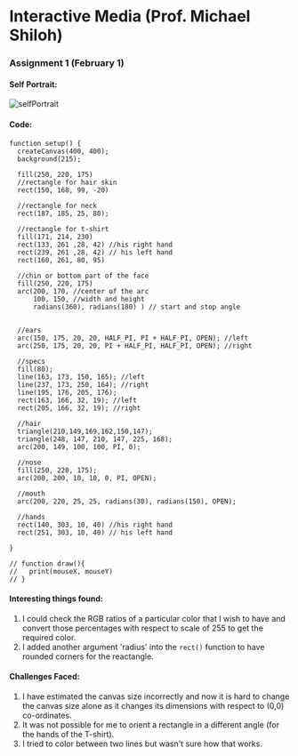 # Interactive Media (Prof. Michael Shiloh)
### Assignment 1 (February 1)
#### Self Portrait:

![selfPortrait](https://user-images.githubusercontent.com/92122776/151812679-1c095272-fd2a-474a-9e38-0c4ec73c2c13.png)

#### Code:

````
function setup() {
  createCanvas(400, 400);
  background(215);
  
  fill(250, 220, 175)
  //rectangle for hair skin
  rect(150, 168, 99, -20)
  
  //rectangle for neck
  rect(187, 185, 25, 80);
  
  //rectangle for t-shirt
  fill(171, 214, 230)
  rect(133, 261 ,28, 42) //his right hand
  rect(239, 261 ,28, 42) // his left hand
  rect(160, 261, 80, 95)
  
  //chin or bottom part of the face
  fill(250, 220, 175)
  arc(200, 170, //center of the arc
      100, 150, //width and height 
      radians(360), radians(180) ) // start and stop angle
  
  
  //ears 
  arc(150, 175, 20, 20, HALF_PI, PI + HALF_PI, OPEN); //left
  arc(250, 175, 20, 20, PI + HALF_PI, HALF_PI, OPEN); //right
  
  //specs
  fill(80);
  line(163, 173, 150, 165); //left
  line(237, 173, 250, 164); //right 
  line(195, 176, 205, 176);
  rect(163, 166, 32, 19); //left
  rect(205, 166, 32, 19); //right 
  
  //hair
  triangle(210,149,169,162,150,147);
  triangle(248, 147, 210, 147, 225, 168);
  arc(200, 149, 100, 100, PI, 0);
  
  //nose
  fill(250, 220, 175);
  arc(200, 200, 10, 10, 0, PI, OPEN);
  
  //mouth 
  arc(200, 220, 25, 25, radians(30), radians(150), OPEN);
  
  //hands 
  rect(140, 303, 10, 40) //his right hand
  rect(251, 303, 10, 40) // his left hand
  
}

// function draw(){
//   print(mouseX, mouseY)
// }

````

#### Interesting things found:
1. I could check the RGB ratios of a particular color that I wish to have and convert those percentages with respect to scale of 255 to get the required color. 
2. I added another argument 'radius' into the ````rect()```` function to have rounded corners for the reactangle. 

#### Challenges Faced:
1. I have estimated the canvas size incorrectly and now it is hard to change the canvas size alone as it changes its dimensions with respect to (0,0) co-ordinates. 
2. It was not possible for me to orient a rectangle in a different angle (for the hands of the T-shirt).
3. I tried to color between two lines but wasn't sure how that works.
